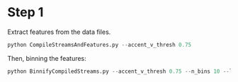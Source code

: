 # Step 1 

Extract features from the data files.

```python
python CompileStreamsAndFeatures.py --accent_v_thresh 0.75
``` 

Then, binning the features:

```python
python BinnifyCompiledStreams.py --accent_v_thresh 0.75 --n_bins 10 --low_percentile 0.0 --high_percentile 0.9
```

